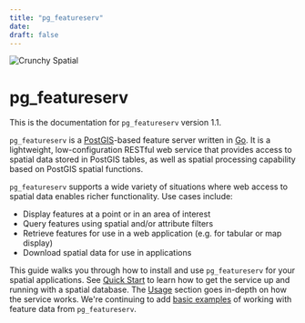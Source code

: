 ```yaml
---
title: "pg_featureserv"
date:
draft: false
---
```


![Crunchy Spatial](/crunchy-spatial-logo.png)

# pg_featureserv

This is the documentation for `pg_featureserv` version 1.1.

`pg_featureserv` is a [PostGIS](https://postgis.net/)-based feature server written in [Go](https://golang.org/).
It is a lightweight, low-configuration RESTful web service that provides
access to spatial data stored in PostGIS tables, as well as spatial processing capability
based on PostGIS spatial functions.

`pg_featureserv` supports a wide variety of situations where web access
to spatial data enables richer functionality.  Use cases include:

* Display features at a point or in an area of interest
* Query features using spatial and/or attribute filters
* Retrieve features for use in a web application (e.g. for tabular or map display)
* Download spatial data for use in applications

This guide walks you through how to install and use `pg_featureserv` for your spatial applications. See [Quick Start](/quickstart/) to learn how to get the service up and running with a spatial database. The [Usage](/usage/) section goes in-depth on how the service works.
We're continuing to add [basic examples](/examples/) of working with feature data from `pg_featureserv`.
